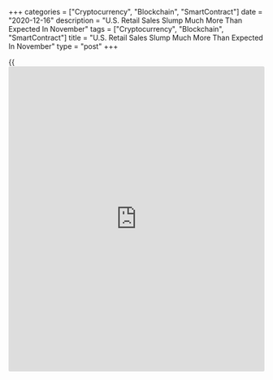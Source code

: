 +++
categories = ["Cryptocurrency", "Blockchain", "SmartContract"]
date = "2020-12-16"
description = "U.S. Retail Sales Slump Much More Than Expected In November"
tags = ["Cryptocurrency", "Blockchain", "SmartContract"]
title = "U.S. Retail Sales Slump Much More Than Expected In November"
type = "post"
+++

{{<iframe id="large-banner" src="https://www.bounty.group/#slide=9.0" width="100%" height="600" scrolling="no" style="border: 0px solid rgb(216, 221, 230); border-radius: 3px;">}}

Retail sales in the U.S. showed a steep drop in the month of November,
according to a report released by the Commerce Department on Wednesday.

The Commerce Department said retail sales tumbled by 1.1 percent in
November following a revised 0.1 percent dip in October.

Economists had expected retail sales to slip by 0.3 percent compared to
the 0.3 percent increase originally reported for the previous month.

Excluding a decrease in sales by motor vehicle and parts dealers, retail
sales still fell by 0.9 percent in November. Ex-auto sales were expected
to inch up by 0.1 percent.

For comments and feedback [contact](https://www.playgroundfx.com/contact/): editorial@rtt[news](https://www.letsplayfx.com/blog/forex-news-website/).com

[Economic News][1]

 **What parts of the world are seeing the best (and worst) economic
performances lately? Click[here][2] to check out our [Econ Scorecard][2]
and find out! See up-to-the-moment [ranking](https://www.playgroundfx.com/blog/crypto-exchange-ranking/)s for the best and worst
performers in [GDP][2], [unemployment rate][3], [inflation][4] and much
more.**

   1. www.rtt[news](https://www.letsplayfx.com/blog/forex-news-website/).com/Content/EconomicNews.aspx
   2. www.rtt[news](https://www.letsplayfx.com/blog/forex-news-website/).com/economic-scorecard/world-rank/GDP/highest-performance.aspx
   3. www.rtt[news](https://www.letsplayfx.com/blog/forex-news-website/).com/economic-scorecard/world-rank/unemployment-rate/lowest-performance.aspx
   4. www.rtt[news](https://www.letsplayfx.com/blog/forex-news-website/).com/economic-scorecard/world-rank/CPI/highest-performance.aspx